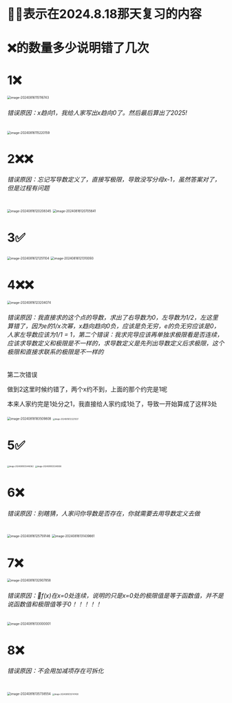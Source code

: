 # 🌟❌表示在2024.8.18那天复习的内容

# ❌的数量多少说明错了几次

# 1❌

<img src="/Users/yuebinghui/Documents/program/github/note/images/image-20240816115116743.png" alt="image-20240816115116743" style="zoom:50%;" />

###### 错误原因：x趋向1，我给人家写出x趋向0了。然后最后算出了2025!

<img src="/Users/yuebinghui/Documents/program/github/note/images/image-20240816115220159.png" alt="image-20240816115220159" style="zoom:50%;" />

# 2❌❌

###### 错误原因：忘记写导数定义了，直接写极限，导致没写分母x-1，虽然答案对了，但是过程有问题

<img src="/Users/yuebinghui/Documents/program/github/note/images/image-20240816120208345.png" alt="image-20240816120208345" style="zoom:50%;" />

<img src="/Users/yuebinghui/Documents/program/github/note/images/image-20240816120705641.png" alt="image-20240816120705641" style="zoom:50%;" />

# 3✅

<img src="/Users/yuebinghui/Documents/program/github/note/images/image-20240816121251104.png" alt="image-20240816121251104" style="zoom:50%;" />

<img src="/Users/yuebinghui/Documents/program/github/note/images/image-20240816121310093.png" alt="image-20240816121310093" style="zoom:50%;" />

# 4❌❌

<img src="/Users/yuebinghui/Documents/program/github/note/images/image-20240816123204074.png" alt="image-20240816123204074" style="zoom:50%;" />

###### 错误原因：我直接求的这个点的导数，求出了右导数为0，左导数为1/2，左这里算错了，因为e的1/x次幂，x趋向趋向0负，应该是负无穷，e的负无穷应该是0，人家左导数应该为1/1 = 1，第二个错误：我求完导应该再单独求极限看是否连续，应该求导数定义和极限是不一样的，求导数定义是先列出导数定义后求极限，这个极限和直接求联系的极限是不一样的

第二次错误

做到2这里时候约错了，两个x约不到，上面的那个约完是1呢

本来人家约完是1处分之1，我直接给人家约成1处了，导致一开始算成了这样3处

<img src="/Users/yuebinghui/Documents/program/github/note/images/image-20240818183509808.png" alt="image-20240818183509808" style="zoom:50%;" />

<img src="/Users/yuebinghui/Documents/program/github/note/images/image-20240816123221037.png" alt="image-20240816123221037" style="zoom:30%;" />

# 5✅



<img src="/Users/yuebinghui/Documents/program/github/note/images/image-20240816125448362.png" alt="image-20240816125448362" style="zoom:30%;" />

<img src="/Users/yuebinghui/Documents/program/github/note/images/image-20240816125349936.png" alt="image-20240816125349936" style="zoom:30%;" />

# 6❌

###### 错误原因：别瞎猜，人家问你导数是否存在，你就需要去用导数定义去做

<img src="/Users/yuebinghui/Documents/program/github/note/images/image-20240816125759146.png" alt="image-20240816125759146" style="zoom:50%;" />

<img src="/Users/yuebinghui/Documents/program/github/note/images/image-20240816131439661.png" alt="image-20240816131439661" style="zoom:50%;" />

# 7❌

<img src="/Users/yuebinghui/Documents/program/github/note/images/image-20240816132907858.png" alt="image-20240816132907858" style="zoom:50%;" />

###### 错误原因：🌟f(x)在x=0处连续，说明的只是x=0处的极限值是等于函数值，并不是说函数值和极限值等于0！！！！！

<img src="/Users/yuebinghui/Documents/program/github/note/images/image-20240816133000001.png" alt="image-20240816133000001" style="zoom:50%;" />

# 8❌

###### 错误原因：不会用加减项存在可拆化

<img src="/Users/yuebinghui/Documents/program/github/note/images/image-20240816135738554.png" alt="image-20240816135738554" style="zoom:50%;" />

<img src="/Users/yuebinghui/Documents/program/github/note/images/image-20240816135747409.png" alt="image-20240816135747409" style="zoom:30%;" />